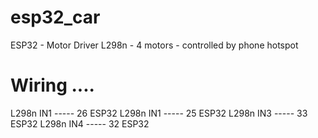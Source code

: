 # esp32_car
ESP32 - Motor Driver L298n - 4 motors - controlled by phone hotspot 

Wiring ....
===============

L298n IN1 ----- 26 ESP32
L298n IN1 ----- 25 ESP32
L298n IN3 ----- 33 ESP32
L298n IN4 ----- 32 ESP32
